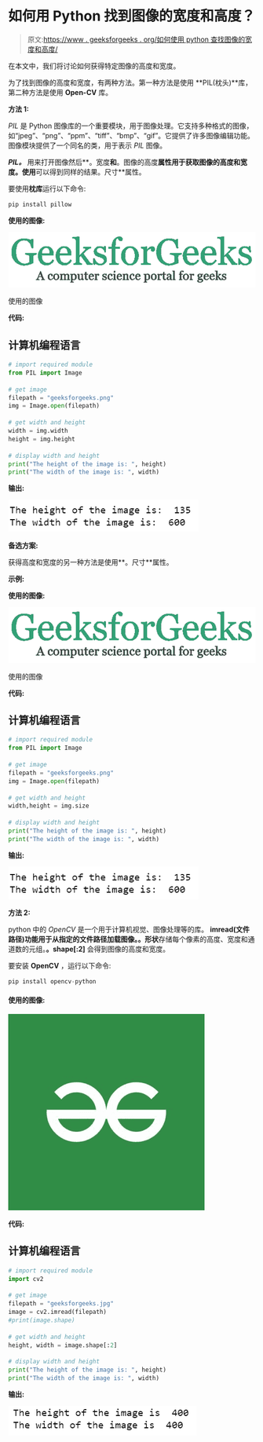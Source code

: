 # 如何用 Python 找到图像的宽度和高度？

> 原文:[https://www . geeksforgeeks . org/如何使用 python 查找图像的宽度和高度/](https://www.geeksforgeeks.org/how-to-find-width-and-height-of-an-image-using-python/)

在本文中，我们将讨论如何获得特定图像的高度和宽度。

为了找到图像的高度和宽度，有两种方法。第一种方法是使用 **PIL(枕头)**库，第二种方法是使用 **Open-CV** 库。

**方法 1:**

*PIL* 是 Python 图像库的一个重要模块，用于图像处理。它支持多种格式的图像，如“jpeg”、“png”、“ppm”、“tiff”、“bmp”、“gif”。它提供了许多图像编辑功能。图像模块提供了一个同名的类，用于表示 *PIL* 图像。

***PIL。*** 用来打开图像然后**。宽度**和**。图像的高度**属性用于获取图像的高度和宽度。使用**可以得到同样的结果。尺寸**属性。

要使用**枕库**运行以下命令:

```py
pip install pillow
```

**使用的图像:**

![](img/2cb925b90dfc5027a5adca5aa92621f4.png)

使用的图像

**代码:**

## 计算机编程语言

```py
# import required module
from PIL import Image

# get image
filepath = "geeksforgeeks.png"
img = Image.open(filepath)

# get width and height
width = img.width
height = img.height

# display width and height
print("The height of the image is: ", height)
print("The width of the image is: ", width)
```

**输出:**

![](img/cbe066ab21ce41ba1061e62fdf639fcd.png)

**备选方案:**

获得高度和宽度的另一种方法是使用**。尺寸**属性。

**示例:**

**使用的图像:**

![](img/2cb925b90dfc5027a5adca5aa92621f4.png)

使用的图像

**代码:**

## 计算机编程语言

```py
# import required module
from PIL import Image

# get image
filepath = "geeksforgeeks.png"
img = Image.open(filepath)

# get width and height
width,height = img.size

# display width and height
print("The height of the image is: ", height)
print("The width of the image is: ", width)
```

**输出:**

![](img/cbe066ab21ce41ba1061e62fdf639fcd.png)

**方法 2:**

python 中的 *OpenCV* 是一个用于计算机视觉、图像处理等的库。 **imread(文件路径)**功能用于从指定的文件路径加载图像。**。形状**存储每个像素的高度、宽度和通道数的元组。**。shape[:2]** 会得到图像的高度和宽度。

要安装 **OpenCV** ，运行以下命令:

```py
pip install opencv-python
```

#### 使用的图像:

![](img/d8966e4a67daa89ab5f0c845c522813d.png)

**代码:**

## 计算机编程语言

```py
# import required module
import cv2

# get image
filepath = "geeksforgeeks.jpg"
image = cv2.imread(filepath)
#print(image.shape)

# get width and height
height, width = image.shape[:2]

# display width and height
print("The height of the image is: ", height)
print("The width of the image is: ", width)
```

**输出:**

![](img/f52a64f9eafdeee48111d364602294e4.png)
